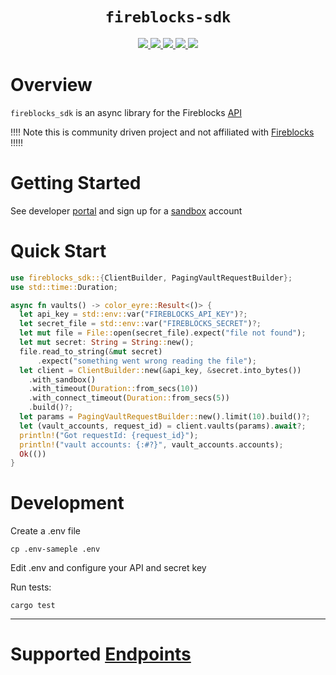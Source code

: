 <div align="center">
  <h1><code>fireblocks-sdk</code></h1>
  <a href="https://docs.rs/fireblocks-sdk/">
    <img src="https://docs.rs/fireblocks-sdk/badge.svg">
  </a>
  <a href="https://github.com/dougEfresh/fireblocks-sdk-rs/actions">
    <img src="https://github.com/dougEfresh/fireblocks-sdk-rs/workflows/Continuous%20integration/badge.svg">
  </a>
  <a href="https://deps.rs/repo/github/dougEfresh/fireblocks-sdk-rs">
    <img src="https://deps.rs/repo/github/dougEfresh/fireblocks-sdk-rs/status.svg" >
  </a>
  <a href="https://codecov.io/github/dougEfresh/fireblocks-sdk-rs" > 
   <img src="https://codecov.io/github/dougEfresh/fireblocks-sdk-rs/graph/badge.svg?token=dILa1k9tlW"/> 
 </a>
  <a href="https://crates.io/crates/fireblocks-sdk">
    <img src="https://img.shields.io/crates/v/fireblocks-sdk.svg">
  </a>
</div>

# Overview

`fireblocks_sdk` is an async library for the Fireblocks [API](https://docs.fireblocks.com/api/swagger-ui/#)

!!!! Note this is community driven project and not affiliated with [Fireblocks](https://fireblocks.io) !!!!!

# Getting Started

See developer [portal](https://developers.fireblocks.com/docs/introduction) and sign up for a [sandbox](https://developers.fireblocks.com/docs/sandbox-quickstart) account

# Quick Start

```rust
use fireblocks_sdk::{ClientBuilder, PagingVaultRequestBuilder};
use std::time::Duration;

async fn vaults() -> color_eyre::Result<()> {
  let api_key = std::env::var("FIREBLOCKS_API_KEY")?;
  let secret_file = std::env::var("FIREBLOCKS_SECRET")?;
  let mut file = File::open(secret_file).expect("file not found");
  let mut secret: String = String::new();
  file.read_to_string(&mut secret)
      .expect("something went wrong reading the file");
  let client = ClientBuilder::new(&api_key, &secret.into_bytes())
    .with_sandbox()
    .with_timeout(Duration::from_secs(10))
    .with_connect_timeout(Duration::from_secs(5))
    .build()?;
  let params = PagingVaultRequestBuilder::new().limit(10).build()?;
  let (vault_accounts, request_id) = client.vaults(params).await?;
  println!("Got requestId: {request_id}");
  println!("vault accounts: {:#?}", vault_accounts.accounts);
  Ok(())
}
```

# Development

Create a .env file

```shell
cp .env-sameple .env
```

Edit .env and configure your API and secret key

Run tests:

```shell
cargo test
```

---

# Supported [Endpoints](./SUPPORTED_ENDPOINTS.md)
